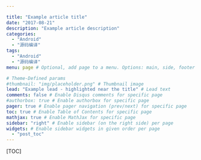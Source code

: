 ```yaml
---

title: "Example article title"
date: "2017-08-21"
description: "Example article description"
categories:
  - "Android"
  - "源码编译"
tags:
  - "Android"
  - "源码编译"
menu: page # Optional, add page to a menu. Options: main, side, footer

# Theme-Defined params
#thumbnail: "img/placeholder.png" # Thumbnail image
lead: "Example lead - highlighted near the title" # Lead text
comments: false # Enable Disqus comments for specific page
#authorbox: true # Enable authorbox for specific page
pager: true # Enable pager navigation (prev/next) for specific page
toc: true # Enable Table of Contents for specific page
mathjax: true # Enable MathJax for specific page
sidebar: "right" # Enable sidebar (on the right side) per page
widgets: # Enable sidebar widgets in given order per page
  - "post_toc"
---
```


[TOC]

